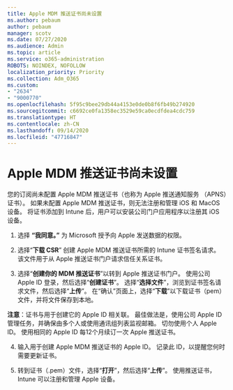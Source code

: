 ```yaml
---
title: Apple MDM 推送证书尚未设置
ms.author: pebaum
author: pebaum
manager: scotv
ms.date: 07/27/2020
ms.audience: Admin
ms.topic: article
ms.service: o365-administration
ROBOTS: NOINDEX, NOFOLLOW
localization_priority: Priority
ms.collection: Adm_O365
ms.custom:
- "2634"
- "9000770"
ms.openlocfilehash: 5f95c9bee29db44a4153e0de0b8f6fb49b274920
ms.sourcegitcommit: c6692ce0fa1358ec3529e59ca0ecdfdea4cdc759
ms.translationtype: HT
ms.contentlocale: zh-CN
ms.lasthandoff: 09/14/2020
ms.locfileid: "47716847"
---
```

# <a name="apple-mdm-push-certificate-has-not-been-set-up"></a>Apple MDM 推送证书尚未设置

您的订阅尚未配置 Apple MDM 推送证书（也称为 Apple 推送通知服务 （APNS）证书）。 如果未配置 Apple MDM 推送证书，则无法注册和管理 iOS 和 MacOS 设备。 将证书添加到 Intune 后，用户可以安装公司门户应用程序以注册其 iOS 设备。

1. 选择 **“我同意。”** 为 Microsoft 授予向 Apple 发送数据的权限。

2. 选择“**下载 CSR**” 创建 Apple MDM 推送证书所需的 Intune 证书签名请求。 该文件用于从 Apple 推送证书门户请求信任关系证书。

3. 选择“**创建你的 MDM 推送证书**”以转到 Apple 推送证书门户。 使用公司 Apple ID 登录，然后选择“**创建证书**”。 选择“**选择文件**”，浏览到证书签名请求文件，然后选择“**上传**”。 在“确认”页面上，选择“**下载**”以下载证书（pem）文件，并将文件保存到本地。
 
**注意**：证书与用于创建它的 Apple ID 相关联。 最佳做法是，使用公司 Apple ID 管理任务，并确保由多个人或使用通讯组列表监视邮箱。 切勿使用个人 Apple ID。 使用相同的 Apple ID 每12个月续订一次 Apple 推送证书。
 
4. 输入用于创建 Apple MDM 推送证书的 Apple ID。 记录此 ID，以提醒您何时需要更新证书。

5. 转到证书（.pem）文件，选择“**打开**”，然后选择“**上传**”。 使用推送证书，Intune 可以注册和管理 Apple 设备。